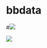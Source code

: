 # bbdata
#<a href="https://gtce.itsvg.in/"><img src="https://gtce.itsvg.in/api?username=hokmtsz&theme=nord&icon=hashtag&time=true&response=true&border=true"/></a>

<a href="https://github.com/VishwaGauravIn/github-twitter-card-embed"><img src="https://gtce.itsvg.in/api?username=hokmtsz&theme=dracula&response=true&border=true&time=true&icon=default"/></a>
